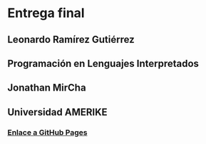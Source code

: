 # Entrega final 

## Leonardo Ramírez Gutiérrez
## Programación en Lenguajes Interpretados
## Jonathan MirCha
## Universidad AMERIKE
### [Enlace a GitHub Pages](https://github.com/LeeonDeChino/RockBandsWiki)

